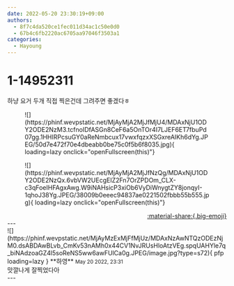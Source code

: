 ```yaml
---
date: 2022-05-20 23:30:19+09:00
authors:
  - 8f7c4da520ce1fec011d34ac1c50e0d0
  - 67b4c6fb2220ac6705aa97046f3503a1
categories:
  - Hayoung
---
```


# 1-14952311

<div class="post-container" markdown="1">
<div class="content-container md-sidebar__scrollwrap" markdown="1">

하냥 요거 두개 직접 찍은건데 그려주면 좋겠다ㅎ
<figure markdown="1">
![](https://phinf.wevpstatic.net/MjAyMjA2MjJfMjU4/MDAxNjU1ODY2ODE2NzM3.tcfnoIDfASGn8CeF6a5OnTOr4I7LJEF6ET7fbuPd07gg.1HHIRPcsuGY0aReNmbcux17vwxfqzxXSGxreAIKh6dYg.JPEG/50d7e472f70e4dbeabb0be75c0f5b6f8035.jpg){ loading=lazy onclick="openFullscreen(this)"}
</figure>

<figure markdown="1">
![](https://phinf.wevpstatic.net/MjAyMjA2MjJfNzQg/MDAxNjU1ODY2ODE2NzQx.6vbVW2UEcgEIZ2Fn7OrZPDOm_CLX-c3qFoeIHFAgxAwg.W9iNAHsicP3xiOb6VyDiWnygtZY8jonqyI-1qhoJ38Yg.JPEG/38009b0eeec94837ae0221502fbbb55b555.jpg){ loading=lazy onclick="openFullscreen(this)"}
</figure>


</div>
</div>

<div style="text-align: right;" markdown="1">
<a href="https://weverse.io/fromis9/fanpost/1-14952311" style="text-align: right;">:material-share:{.big-emoji}</a>
</div>
---

<div class="comments-container md-sidebar__scrollwrap" markdown="1">
<div class="comment" markdown="1">
<div class='id-container' markdown="1">
![](https://phinf.wevpstatic.net/MjAyMzExMjFfMjUz/MDAxNzAwNTQzODEzNjM0.dsABDAwBLvb_CmKv53nAMh0x44CV1NvJRUsHloAtzVEg.spqUAHYle7q_biNAdzoaGZ4l5soReNS5ww6awFUlCa0g.JPEG/image.jpg?type=s72){ pfp loading=lazy }
**<span class="artist">하영</span>** <small>May 20 2022, 23:31</small><br>
</div>
<div class='comment-body' markdown="1">
맛깔나게 잘찍었다아
</div>
</div>
</div>
---
